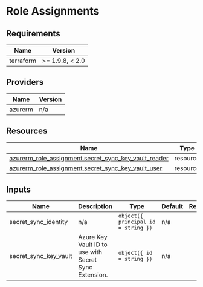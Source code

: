 <!-- BEGIN_TF_DOCS -->
<!-- markdown-table-prettify-ignore-start -->
# Role Assignments

## Requirements

| Name | Version |
|------|---------|
| terraform | >= 1.9.8, < 2.0 |

## Providers

| Name | Version |
|------|---------|
| azurerm | n/a |

## Resources

| Name | Type |
|------|------|
| [azurerm_role_assignment.secret_sync_key_vault_reader](https://registry.terraform.io/providers/hashicorp/azurerm/latest/docs/resources/role_assignment) | resource |
| [azurerm_role_assignment.secret_sync_key_vault_user](https://registry.terraform.io/providers/hashicorp/azurerm/latest/docs/resources/role_assignment) | resource |

## Inputs

| Name | Description | Type | Default | Required |
|------|-------------|------|---------|:--------:|
| secret\_sync\_identity | n/a | ```object({ principal_id = string })``` | n/a | yes |
| secret\_sync\_key\_vault | Azure Key Vault ID to use with Secret Sync Extension. | ```object({ id = string })``` | n/a | yes |
<!-- markdown-table-prettify-ignore-end -->
<!-- END_TF_DOCS -->
